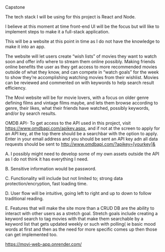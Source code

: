Capstone 

The tech stack I will be using for this project is React and Node.

I believe at this moment at time front-end UI will be the focus but will like to implement steps to make it a full-stack application.

This will be a website at this point in time as I do not have the knowledge to make it into an app.

The website will let users create “wish lists” of movies they want to watch soon and offer info where to stream them online possibly.  Making friends online benefits the user as they get access to more recommended movies outside of what they know, and can compete in “watch goals” for the week to show they’re accomplishing watching movies from their wishlist.  Movies can be reviewed and commented on with keywords to help search result efficiency.

The Movi website will be for movie lovers, with a focus on older genre defining films and vintage films maybe, and lets them browse according to genre, their likes, what their friends have watched, possibly keywords, and/or by search results.

OMDB API- To get access to the API used in this project, visit https://www.omdbapi.com/apikey.aspx, and if not at the screen to apply for an API key, at the top there should be a searchbar with the option to apply.  Enter in your email address and you should be sent an API key adn all data requests should be sent to http://www.omdbapi.com/?apikey=[yourkey]&


A. I possibly might need to develop some of my own assets outside the API as I do not think it has everything I need.

B. Sensitive information would be password.

C. Functionality will include but not limited to; strong data protection/encryption, fast loading time.

D. User flow will be intuitive, going left to right and up to down to follow traditional reading.

E. Features that will make the site more than a CRUD DB are the ability to interact with other users as a stretch goal.  Stretch goals include creating a keyword search to tag movies with that make them searchable by a keyword list that gets updated weekly or such with polling( ie basic mood words at first and then as the need for more specific comes up then those can get implemented too.

https://movi-web-app.onrender.com/




